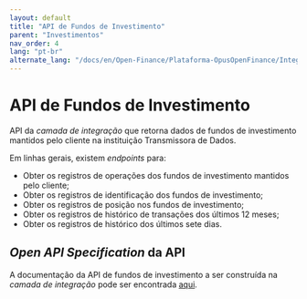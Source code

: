 ```yaml
---
layout: default
title: "API de Fundos de Investimento"
parent: "Investimentos"
nav_order: 4
lang: "pt-br"
alternate_lang: "/docs/en/Open-Finance/Plataforma-OpusOpenFinance/Integração/dados-investimentos/dados-fundos/"
---
```


# API de Fundos de Investimento

API da *camada de integração* que retorna dados de fundos de investimento mantidos pelo cliente na instituição Transmissora de Dados.

Em linhas gerais, existem *endpoints* para:

- Obter os registros de operações dos fundos de investimento mantidos pelo cliente;
- Obter os registros de identificação dos fundos de investimento;
- Obter os registros de posição nos fundos de investimento;
- Obter os registros de histórico de transações dos últimos 12 meses;
- Obter os registros de histórico dos últimos sete dias.

## *Open API Specification* da API

A documentação da API de fundos de investimento a ser construída na *camada de integração* pode ser encontrada [aqui][API-Fundos-de-Investimento].

[API-Fundos-de-Investimento]: ../../../../../swagger-ui/index.html?api=data-funds
